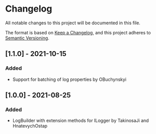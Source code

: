 # Changelog
All notable changes to this project will be documented in this file.

The format is based on [Keep a Changelog](https://keepachangelog.com/en/1.0.0/),
and this project adheres to [Semantic Versioning](https://semver.org/spec/v2.0.0.html).

## [1.1.0] - 2021-10-15
### Added
- Support for batching of log properties by OBuchynskyi

## [1.0.0] - 2021-08-25
### Added
- LogBuilder with extension methods for ILogger by TakinosaJi and HnatevychOstap